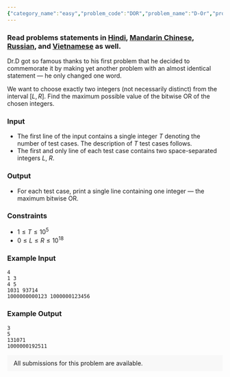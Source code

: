 ```yaml
---
{"category_name":"easy","problem_code":"DOR","problem_name":"D-Or","problemComponents":{"constraints":"","constraintsState":false,"subtasks":"","subtasksState":false,"inputFormat":"","inputFormatState":false,"outputFormat":"","outputFormatState":false,"sampleTestCases":{"0":{"id":1,"input":"4\n1 3\n4 5\n1031 93714\n1000000000123 1000000123456","output":"3\n5\n131071\n1000000192511","explanation":"","isDeleted":false}}},"video_editorial_url":"","languages_supported":{"0":"CPP14","1":"C","2":"JAVA","3":"PYTH 3.6","4":"PYTH","5":"PYP3","6":"CS2","7":"ADA","8":"PYPY","9":"TEXT","10":"PAS fpc","11":"NODEJS","12":"RUBY","13":"PHP","14":"GO","15":"HASK","16":"TCL","17":"PERL","18":"SCALA","19":"LUA","20":"kotlin","21":"BASH","22":"JS","23":"LISP sbcl","24":"rust","25":"PAS gpc","26":"BF","27":"CLOJ","28":"R","29":"D","30":"CAML","31":"FORT","32":"ASM","33":"swift","34":"FS","35":"WSPC","36":"LISP clisp","37":"SQL","38":"SCM guile","39":"PERL6","40":"ERL","41":"CLPS","42":"ICK","43":"NICE","44":"PRLG","45":"ICON","46":"COB","47":"SCM chicken","48":"PIKE","49":"SCM qobi","50":"ST","51":"NEM"},"max_timelimit":1,"source_sizelimit":50000,"problem_author":"kmaaszraa","problem_tester":null,"date_added":"18-10-2019","tags":{"0":"bitwise","1":"cook111","2":"easy","3":"greedy","4":"kmaaszraa","5":"taran_1407"},"problem_difficulty_level":"Easy","best_tag":"Bitwise Operation","editorial_url":"https://discuss.codechef.com/problems/DOR","time":{"view_start_date":1571596202,"submit_start_date":1571596202,"visible_start_date":1571596202,"end_date":1735669800},"is_direct_submittable":false,"problemDiscussURL":"https://discuss.codechef.com/search?q=DOR","is_proctored":false,"visitedContests":{},"layout":"problem"}
---
```

### Read problems statements in [Hindi](https://www.codechef.com/download/translated/COOK111/hindi/DOR.pdf), [Mandarin Chinese](https://www.codechef.com/download/translated/COOK111/mandarin/DOR.pdf), [Russian](https://www.codechef.com/download/translated/COOK111/russian/DOR.pdf), and [Vietnamese](https://www.codechef.com/download/translated/COOK111/vietnamese/DOR.pdf) as well.

Dr.D got so famous thanks to his first problem that he decided to commemorate it by making yet another problem with an almost identical statement — he only changed one word.

We want to choose exactly two integers (not necessarily distinct) from the interval $[L, R]$. Find the maximum possible value of the bitwise OR of the chosen integers.

### Input
- The first line of the input contains a single integer $T$ denoting the number of test cases. The description of $T$ test cases follows.
- The first and only line of each test case contains two space-separated integers $L$, $R$.

### Output
- For each test case, print a single line containing one integer — the maximum bitwise OR.

### Constraints
- $1 \le T \le 10^5$
- $0 \le L \le R \le 10^{18}$

### Example Input
```
4
1 3
4 5
1031 93714
1000000000123 1000000123456
```

### Example Output
```
3
5
131071
1000000192511
```

<aside style='background: #f8f8f8;padding: 10px 15px;'><div>All submissions for this problem are available.</div></aside>